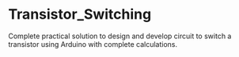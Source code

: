 # Transistor_Switching
Complete practical solution to design and develop circuit to switch a transistor using Arduino with complete calculations.
